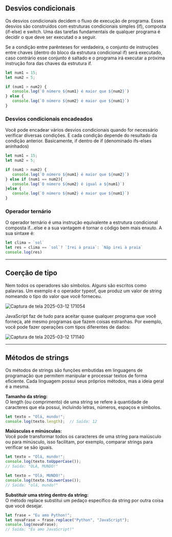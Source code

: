 ## Desvios condicionais

Os desvios condicionais decidem o fluxo de execução de programa. Esses desvios são construídos com estruturas condicionais 
simples (if), composta (if-else) e switch. Uma das tarefas fundamentais de qualquer programa é decidir o que deve ser executad
o a seguir.

Se a condição entre parênteses for verdadeira, o conjunto de instruções entre chaves (dentro do bloco da estrutura condicional
if) será executado, caso contrário esse conjunto é saltado e o programa irá executar a próxima instrução fora das chaves da 
estrutura if.

```JavaScript
let num1 = 15;
let num2 = 5;

if (num1 > num2) {
   console.log(`O número ${num1} é maior que ${num2}`)
} else {
   console.log(`O número ${num2} é maior que ${num1}`)
}

```

### Desvios condicionais encadeados

Você pode encadear vários desvios condicionais quando for necessário verificar diversas condições. E cada condição depende do 
resultado da condição anterior. Basicamente, if dentro de if (denominado ifs-elses aninhados)

```JavaScript
let num1 = 15;
let num2 = 5;

if (num1 > num2) {
   console.log(`O número ${num1} é maior que ${num2}`)
} else if (num1 == num2){
   console.log(`O número ${num2} é igual a ${num1}`)
}else {
   console.log(`O número ${num2} é maior que ${num1}`)
}

```

### Operador ternário

O operador ternário é uma instrução equivalente a estrutura condicional composta if…else e a sua vantagem é tornar o código bem
mais enxuto. A sua sintaxe é:

```JavaScript
let clima = `sol`
let res = clima == `sol`? `Irei à praia`: `Nãp irei à praia`
console.log(res)
```

---

## Coerção de tipo

Nem todos os operadores são símbolos. Alguns são escritos como palavras. Um exemplo é o operador typeof, que produz um valor
de string nomeando o tipo do valor que você forneceu.

![Captura de tela 2025-03-12 171054](https://github.com/user-attachments/assets/9a30ba9a-8065-4878-a240-cac165ad17a9)

JavaScript faz de tudo para aceitar quase qualquer programa que você forneça, até mesmo programas que fazem coisas estranhas.
Por exemplo, você pode fazer operações com tipos diferentes de dados:

![Captura de tela 2025-03-12 171140](https://github.com/user-attachments/assets/20ca3edd-89da-4c11-a06a-f167f57eecfc)

--- 

## Métodos de strings

Os métodos de strings são funções embutidas em linguagens de programação que permitem manipular e processar textos de forma 
eficiente. Cada linguagem possui seus próprios métodos, mas a ideia geral é a mesma.

**Tamanho da string:** <br>
O length (ou comprimento) de uma string se refere à quantidade de caracteres que ela possui, incluindo letras, números, espaços
e símbolos. 

```JavaScript
let texto = "Olá, mundo!";
console.log(texto.length);  // Saída: 12
```

**Maiúsculas e minúsculas:** <br>
Você pode transformar todos os caracteres de uma string para maiúsculo ou para minúsculo, isso facilitam, por exemplo, comparar 
strings para verificar se são iguais.

```JavaScript
let texto = "Olá, mundo!";
console.log(texto.toUpperCase());  
// Saída: "OLÁ, MUNDO!"
```

```JavaScript
let texto = "Olá, MUNDO!";
console.log(texto.toLowerCase());  
// Saída: "olá, mundo!"
```

**Substituir uma string dentro da string:** <br>
O método replace substitui um pedaço específico da string por outra coisa que você desejar.

```JavaScript
let frase = "Eu amo Python!";
let novaFrase = frase.replace("Python", "JavaScript");
console.log(novaFrase);  
// Saída: "Eu amo JavaScript!"
```


